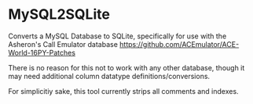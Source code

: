 # MySQL2SQLite
Converts a MySQL Database to SQLite, specifically for use with the Asheron's Call Emulator database https://github.com/ACEmulator/ACE-World-16PY-Patches

There is no reason for this not to work with any other database, though it may need additional column datatype definitions/conversions.

For simplicitiy sake, this tool currently strips all comments and indexes. 
